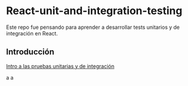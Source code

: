 # React-unit-and-integration-testing

Este repo fue pensando para aprender a desarrollar tests unitarios y de integración en React.

## Introducción 

[Intro a las pruebas unitarias y de integración](00-Intro/Intro.md)

a
a





 
 
